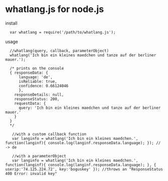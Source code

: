 whatlang.js for node.js 
===

install

      var whatlang = require('/path/to/whatlang.js');
      
usage

      //whatlang(query, callback, parameterObject)
      whatlang('Ich bin ein kleines maedchen und tanze auf der berliner mauer.');
      
      /* prints on the console
      { responseData: { 
          language: 'de',
          isReliable: true,
          confidence: 0.66124046
          },
        responseDetails: null,
        responseStatus: 200,
        requestData: { 
          query: 'Ich bin ein kleines maedchen und tanze auf der berliner mauer.' 
        } 
      }
      */
      
       //with a custom callback function 
       var langinfo = whatlang('Ich bin ein kleines maedchen.', function(langinf){ console.log(langinf.responseData.language); }); // -> de
       
       //with a parameterObject
       var langinfo = whatlang('Ich bin ein kleines maedchen.', function(langinf){ console.log(langinf.responseData.language); }, { userip:'74.125.224.72', key:'boguskey' }); //throws an "ResponseStatus 400 Error: invalid key"
       

      
      